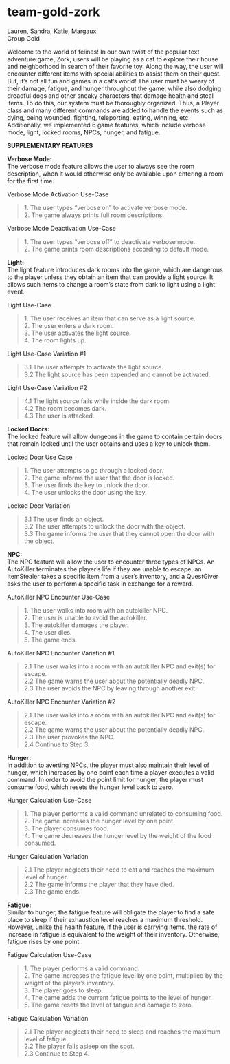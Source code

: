 # team-gold-zork

Lauren, Sandra, Katie, Margaux<br>
Group Gold

Welcome to the world of felines! In our own twist of the popular text adventure game, Zork, users will be playing as a cat to explore their house and neighborhood in search of their favorite toy. Along the way, the user will encounter different items with special abilities to assist them on their quest. But, it’s not all fun and games in a cat’s world! The user must be weary of their damage, fatigue, and hunger throughout the game, while also dodging dreadful dogs and other sneaky characters that damage health and steal items. To do this, our system must be thoroughly organized. Thus, a Player class and many different commands are added to handle the events such as dying, being wounded, fighting, teleporting, eating, winning, etc. Additionally, we implemented 6 game features, which include verbose mode, light, locked rooms, NPCs, hunger, and fatigue.

<b>SUPPLEMENTARY FEATURES</b>

<b>Verbose Mode:</b><br>
The verbose mode feature allows the user to always see the room description, when it would otherwise only be available upon entering a room for the first time.

Verbose Mode Activation Use-Case
<blockquote>1.    The user types “verbose on” to activate verbose mode.<br>
2.    The game always prints full room descriptions.<br></blockquote>

Verbose Mode Deactivation Use-Case
<blockquote>1.  The user types “verbose off” to deactivate verbose mode.<br> 
2. The game prints room descriptions according to default mode.<br></blockquote>
 

<b>Light:</b><br>
The light feature introduces dark rooms into the game, which are dangerous to the player unless they obtain an item that can provide a light source. It allows such items to change a room’s state from dark to light using a light event.

Light Use-Case
<blockquote>1. The user receives an item that can serve as a light source.<br>
2. The user enters a dark room.<br> 
3. The user activates the light source.<br>
4. The room lights up.<br></blockquote>

Light Use-Case Variation #1
<blockquote>3.1 The user attempts to activate the light source.<br>
3.2 The light source has been expended and cannot be activated.</blockquote>

Light Use-Case Variation #2
<blockquote>4.1 The light source fails while inside the dark room.<br>
4.2 The room becomes dark.<br>
4.3 The user is attacked.<br></blockquote> 

<b>Locked Doors:</b><br>
The locked feature will allow dungeons in the game to contain certain doors that remain locked until the user obtains and uses a key to unlock them.

Locked Door Use Case
<blockquote>1.    The user attempts to go through a locked door.<br>
2.    The game informs the user that the door is locked.<br>
3.    The user finds the key to unlock the door.<br>
4.    The user unlocks the door using the key.<br></blockquote>

Locked Door Variation
<blockquote>3.1 The user finds an object.<br>
3.2 The user attempts to unlock the door with the object.<br>
3.3 The game informs the user that they cannot open the door with the object.<br></blockquote>
 
 
<b>NPC:</b><br>
The NPC feature will allow the user to encounter three types of NPCs. An AutoKiller terminates the player’s life if they are unable to escape, an ItemStealer takes a specific item from a user’s inventory, and a QuestGiver asks the user to perform a specific task in exchange for a reward.

AutoKiller NPC Encounter Use-Case
<blockquote>1.   The user walks into room with an autokiller NPC.<br>
2.    The user is unable to avoid the autokiller.<br>
3.    The autokiller damages the player.<br> 
4.    The user dies.<br>
5.   The game ends.<br></blockquote>

AutoKiller NPC Encounter Variation #1
<blockquote>2.1 The user walks into a room with an autokiller NPC and exit(s) for escape.<br>
2.2 The game warns the user about the potentially deadly NPC.<br>
2.3 The user avoids the NPC by leaving through another exit.<br></blockquote>

AutoKiller NPC Encounter Variation #2
<blockquote>2.1 The user walks into a room with an autokiller NPC and exit(s) for escape.<br>
2.2 The game warns the user about the potentially deadly NPC.<br>
2.3 The user provokes the NPC.<br> 
2.4 Continue to Step 3.<br></blockquote> 

 
<b>Hunger:</b><br>
In addition to averting NPCs, the player must also maintain their level of hunger, which increases by one point each time a player executes a valid command. In order to avoid the point limit for hunger, the player must consume food, which resets the hunger level back to zero.

Hunger Calculation Use-Case
<blockquote>1.    The player performs a valid command unrelated to consuming food.<br>
2.    The game increases the hunger level by one point.<br>
3.    The player consumes food.<br>
4.    The game decreases the hunger level by the weight of the food consumed.<br></blockquote>

Hunger Calculation Variation
<blockquote>2.1 The player neglects their need to eat and reaches the maximum level of hunger.<br>
2.2 The game informs the player that they have died.<br>
2.3 The game ends.<br></blockquote>

<b>Fatigue:</b><br>
Similar to hunger, the fatigue feature will obligate the player to find a safe place to sleep if their exhaustion level reaches a maximum threshold. However, unlike the health feature, if the user is carrying items, the rate of increase in fatigue is equivalent to the weight of their inventory. Otherwise, fatigue rises by one point.

Fatigue Calculation Use-Case
<blockquote>1.    The player performs a valid command.<br>
2.    The game increases the fatigue level by one point, multiplied by the weight of the player’s inventory.<br>
3.    The player goes to sleep.<br>
4.    The game adds the current fatigue points to the level of hunger.<br>
5.    The game resets the level of fatigue and damage to zero.<br></blockquote>

Fatigue Calculation Variation
<blockquote>2.1 The player neglects their need to sleep and reaches the maximum level of fatigue.<br>
2.2 The player falls asleep on the spot.<br>
2.3 Continue to Step 4.<br></blockquote> 
